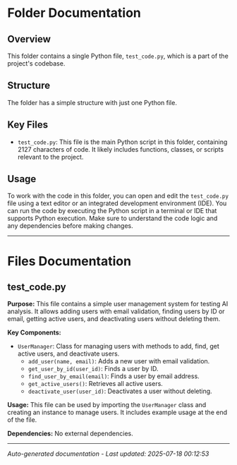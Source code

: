 # Folder Documentation

## Overview
This folder contains a single Python file, `test_code.py`, which is a part of the project's codebase.

## Structure
The folder has a simple structure with just one Python file.

## Key Files
- `test_code.py`: This file is the main Python script in this folder, containing 2127 characters of code. It likely includes functions, classes, or scripts relevant to the project.

## Usage
To work with the code in this folder, you can open and edit the `test_code.py` file using a text editor or an integrated development environment (IDE). You can run the code by executing the Python script in a terminal or IDE that supports Python execution. Make sure to understand the code logic and any dependencies before making changes.

---

# Files Documentation

## test_code.py

**Purpose:** This file contains a simple user management system for testing AI analysis. It allows adding users with email validation, finding users by ID or email, getting active users, and deactivating users without deleting them.

**Key Components:**
- `UserManager`: Class for managing users with methods to add, find, get active users, and deactivate users.
  - `add_user(name, email)`: Adds a new user with email validation.
  - `get_user_by_id(user_id)`: Finds a user by ID.
  - `find_user_by_email(email)`: Finds a user by email address.
  - `get_active_users()`: Retrieves all active users.
  - `deactivate_user(user_id)`: Deactivates a user without deleting.
  
**Usage:** This file can be used by importing the `UserManager` class and creating an instance to manage users. It includes example usage at the end of the file.

**Dependencies:** No external dependencies.

---
*Auto-generated documentation - Last updated: 2025-07-18 00:12:53*
